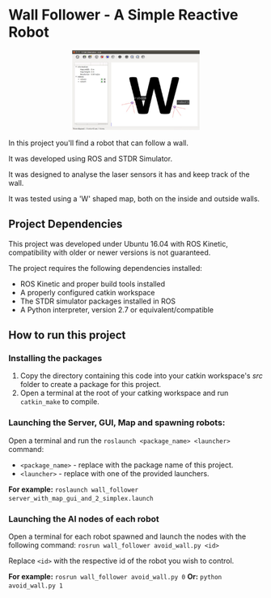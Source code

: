 # Wall Follower - A Simple Reactive Robot

<center>
  <img src="img/example.png" width="50%" />
</center>

In this project you'll find a robot that can follow a wall.

It was developed using ROS and STDR Simulator.

It was designed to analyse the laser sensors it has and keep track of the wall.

It was tested using a 'W' shaped map, both on the inside and outside walls.

## Project Dependencies
This project was developed under Ubuntu 16.04 with ROS Kinetic, compatibility with older or newer versions is not guaranteed.

The project requires the following dependencies installed:

* ROS Kinetic and proper build tools installed
* A properly configured catkin workspace
* The STDR simulator packages installed in ROS
* A Python interpreter, version 2.7 or equivalent/compatible

## How to run this project
### Installing the packages
1. Copy the directory containing this code into your catkin workspace's _src_ folder to create a package for this project.
2. Open a terminal at the root of your catking workspace and run `catkin_make` to compile.

### Launching the Server, GUI, Map and spawning robots:
Open a terminal and run the `roslaunch <package_name> <launcher>` command:

-  `<package_name>` - replace with the package name of this project.
-  `<launcher>` - replace with one of the provided launchers.

**For example:** `roslaunch wall_follower server_with_map_gui_and_2_simplex.launch`

### Launching the AI nodes of each robot
Open a terminal for each robot spawned and launch the nodes with the following command: `rosrun wall_follower avoid_wall.py <id>`

Replace `<id>` with the respective id of the robot you wish to control.

**For example:** `rosrun wall_follower avoid_wall.py 0`
**Or:** `python avoid_wall.py 1`
